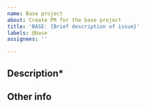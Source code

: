 ```yaml
---
name: Base project
about: Create PR for the base project
title: 'BASE: {Brief description of issue}'
labels: @base
assignees: ''

---
```

<!--
**DISCLAIMER** If your issue fails to follow this layout it will be closed.

RULES:
- Naming convention should be: BASE: {Brief description of issue}
- Topics followed by an asterisk (*) are required and SHOULD NOT be removed
- Topics without an asterisk are optional and, if empty, should be deleted
-->

## Description*

<!-- A clear and concise description of what the PR is resolving. -->

## Other info

<!-- Add any other context about the problem here. -->
